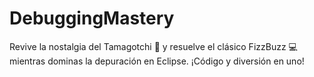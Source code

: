 # DebuggingMastery
Revive la nostalgia del Tamagotchi 🐾 y resuelve el clásico FizzBuzz 💻 mientras dominas la depuración en Eclipse. ¡Código y diversión en uno!
